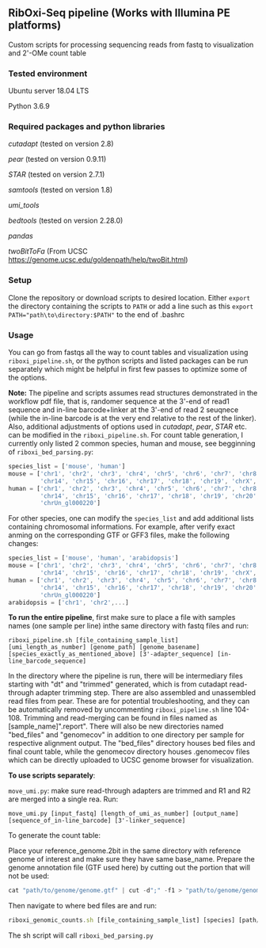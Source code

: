 ## RibOxi-Seq pipeline (Works with Illumina PE platforms)
Custom scripts for processing sequencing reads from fastq to visualization and 2'-OMe count table

### Tested environment
Ubuntu server 18.04 LTS 

Python 3.6.9

### Required packages and python libraries
*cutadapt* (tested on version 2.8)

*pear* (tested on version 0.9.11)

*STAR* (tested on version 2.7.1)

*samtools* (tested on version 1.8)

*umi_tools*

*bedtools* (tested on version 2.28.0)

*pandas*

*twoBitToFa* (From UCSC https://genome.ucsc.edu/goldenpath/help/twoBit.html)

### Setup
Clone the repository or download scripts to desired location. Either ``export`` the directory containing the scripts to ``PATH`` or add a line such as this ``export PATH="path\to\directory:$PATH"`` to the end of .bashrc

### Usage
You can go from fastqs all the way to count tables and visualization using ``riboxi_pipeline.sh``, or the python scripts and listed packages can be run separately which might be helpful in first few passes to optimize some of the options.

**Note:** 
The pipeline and scripts assumes read structures demonstrated in the workflow pdf file, that is, randomer sequence at the 3'-end of read1 sequence and in-line barcode+linker at the 3'-end of read 2 seuqnece (while the in-line barcode is at the very end relative to the rest of the linker). 
Also, additional adjustments of options used in *cutadapt*, *pear*, *STAR* etc. can be modified in the ``riboxi_pipeline.sh``.
For count table generation, I currently only listed 2 common species, human and mouse, see begginning of ``riboxi_bed_parsing.py``:
```javascript
species_list = ['mouse', 'human']
mouse = ['chr1', 'chr2', 'chr3', 'chr4', 'chr5', 'chr6', 'chr7', 'chr8', 'chr9', 'chr10', 'chr11', 'chr12', 'chr13',
         'chr14', 'chr15', 'chr16', 'chr17', 'chr18', 'chr19', 'chrX', 'chrY']
human = ['chr1', 'chr2', 'chr3', 'chr4', 'chr5', 'chr6', 'chr7', 'chr8', 'chr9', 'chr10', 'chr11', 'chr12', 'chr13',
         'chr14', 'chr15', 'chr16', 'chr17', 'chr18', 'chr19', 'chr20', 'chr21', 'chr22', 'chrX', 'chrY',
         'chrUn_gl000220']
```
For other species, one can modify the ``species_list`` and add additional lists containing chromosomal informations. For example, after verify exact anming on the corresponding GTF or GFF3 files, make the following changes: 
```javascript
species_list = ['mouse', 'human', 'arabidopsis']
mouse = ['chr1', 'chr2', 'chr3', 'chr4', 'chr5', 'chr6', 'chr7', 'chr8', 'chr9', 'chr10', 'chr11', 'chr12', 'chr13',
         'chr14', 'chr15', 'chr16', 'chr17', 'chr18', 'chr19', 'chrX', 'chrY']
human = ['chr1', 'chr2', 'chr3', 'chr4', 'chr5', 'chr6', 'chr7', 'chr8', 'chr9', 'chr10', 'chr11', 'chr12', 'chr13',
         'chr14', 'chr15', 'chr16', 'chr17', 'chr18', 'chr19', 'chr20', 'chr21', 'chr22', 'chrX', 'chrY',
         'chrUn_gl000220']
arabidopsis = ['chr1', 'chr2',...]
```

**To run the entire pipeline**, first make sure to place a file with samples names (one sample per line) inthe same directory with fastq files and run:
```
riboxi_pipeline.sh [file_containing_sample_list] [umi_length_as_number] [genome_path] [genome_basename] [species_exactly_as_mentioned_above] [3'-adapter_sequence] [in-line_barcode_sequence]
```
In the directory where the pipeline is run, there will be intermediary files starting with "dt" and "trimmed" generated, which is from cutadapt read-through adapter trimming step. There are also assembled and unassembled read files from pear. These are for potential troubleshooting, and they can be automatically removed by uncommenting ``riboxi_pipeline.sh`` line 104-108. Trimming and read-merging can be found in files named as [sample_name]".report".
There will also be new directories named "bed_files" and "genomecov" in addition to one directory per sample for respective alignment output. The "bed_files" directory houses bed files and final count table, while the genomecov directory houses .genomecov files which can be directly uploaded to UCSC genome browser for visualization.

**To use scripts separately**:

``move_umi.py``: make sure read-through adapters are trimmed and R1 and R2 are merged into a single rea. Run:
```
move_umi.py [input_fastq] [length_of_umi_as_number] [output_name] [sequence_of_in-line_barcode] [3'-linker_sequence]
```
To generate the count table: 

Place your reference_genome.2bit in the same directory with reference genome of interest and make sure they have same base_name.
Prepare the genome annotation file (GTF used here) by cutting out the portion that will not be used:
```javascript
cat "path/to/genome/genome.gtf" | cut -d";" -f1 > "path/to/genome/genome_cut.gtf"
```
Then navigate to where bed files are and run:
```javascript
riboxi_genomic_counts.sh [file_containing_sample_list] [species] [path/to/genome/genome_cut.gtf] [path/to/genome.2bit]
```
The sh script will call ``riboxi_bed_parsing.py``
